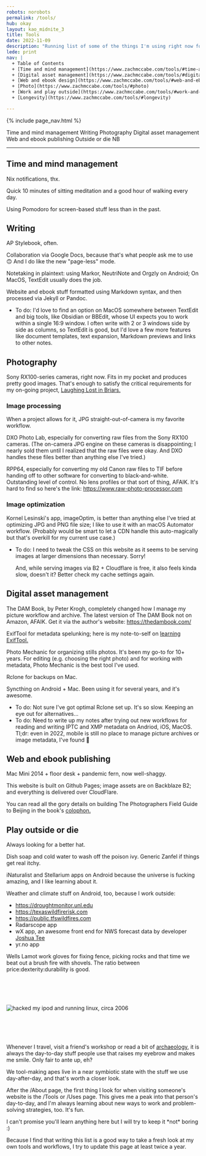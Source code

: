 ```yaml
---
robots: norobots
permalink: /tools/
hub: okay
layout: kao_midnite_3
title: Tools
date: 2022-11-09
description: "Running list of some of the things I'm using right now for work and life. Noting a few techniques I use, and a few problems I'm looking to solve, too."
lede: print
nav: |  
  + Table of Contents
  + [Time and mind management](https://www.zachmccabe.com/tools/#time-and-mind-management) 
  + [Digital asset management](https://www.zachmccabe.com/tools/#digital-asset-management)
  + [Web and ebook design](https://www.zachmccabe.com/tools/#web-and-ebook-design)
  + [Photo](https://www.zachmccabe.com/tools/#photo)
  + [Work and play outside](https://www.zachmccabe.com/tools/#work-and-play-outside)
  + [Longevity](https://www.zachmccabe.com/tools/#longevity)

---
```




{% include page_nav.html %}




Time and mind management
Writing
Photography
Digital asset management
Web and ebook publishing
Outside or die
NB


---


## Time and mind management

Nix notifications, thx.

Quick 10 minutes of sitting meditation and a good hour of walking every day.

Using Pomodoro for screen-based stuff less than in the past.




## Writing

AP Stylebook, often.

Collaboration via Google Docs, because that's what people ask me to use 🙃 And I do like the new "page-less" mode.

Notetaking in plaintext: using Markor, NeutriNote and Orgzly on Android; On MacOS, TextEdit usually does the job.

Website and ebook stuff formatted using Markdown syntax, and then processed via Jekyll or Pandoc.

- To do: I'd love to find an option on MacOS somewhere between TextEdit and big tools, like Obsidian or BBEdit, whose UI expects you to work within a single 16:9 window. I often write with 2 or 3 windows side by side as columns, so TextEdit is good, but I'd love a few more features like document templates, text expansion, Markdown previews and links to other notes.




## Photography

Sony RX100-series cameras, right now. Fits in my pocket and produces pretty good images. That's enough to satisfy the critical requirements for my on-going project, [Laughing Lost in Briars.]

[Laughing Lost in Briars.]: https://www.zachmccabe.com/briars/#publishing-workflow




### Image processing

When a project allows for it, JPG straight-out-of-camera is my favorite workflow.

DXO Photo Lab, especially for converting raw files from the Sony RX100 cameras. (The on-camera JPG engine on these cameras is disappointing; I nearly sold them until I realized that the raw files were okay. And DXO handles these files better than anything else I've tried.)

RPP64, especially for converting my old Canon raw files to TIF before handing off to other software for converting to black-and-white. Outstanding level of control. No lens profiles or that sort of thing, AFAIK. It's hard to find so here's the link: <https://www.raw-photo-processor.com>




### Image optimization

Kornel Lesinski's app, imageOptim, is better than anything else I've tried at optimizing JPG and PNG file size; I like to use it with an macOS Automator workflow. (Probably would be smart to let a CDN handle this auto-magically but that's overkill for my current use case.)

- To do: I need to tweak the CSS on this website as it seems to be serving images at larger dimensions than necessary. Sorry!

  And, while serving images via B2 + Cloudflare is free, it also feels kinda slow, doesn't it? Better check my cache settings again.



## Digital asset management

The DAM Book, by Peter Krogh, completely changed how I manage my picture workflow and archive. The latest version of The DAM Book not on Amazon, AFAIK. Get it via the author's website: <https://thedambook.com/>

ExifTool for metadata spelunking; here is my note-to-self on [learning ExifTool.]

Photo Mechanic for organizing stills photos. It's been my go-to for 10+ years. For editing (e.g. choosing the right photo) and for working with metadata, Photo Mechanic is the best tool I've used.

Rclone for backups on Mac.

Syncthing on Android + Mac. Been using it for several years, and it's awesome.

- To do: Not sure I've got optimal Rclone set up. It's so slow. Keeping an eye out for alternatives…
- To do: Need to write up my notes after trying out new workflows for reading and writing IPTC and XMP metadata on Andriod, iOS, MacOS.
  Tl;dr: even in 2022, mobile is still no place to manage picture archives or image metadata, I've found 🎲

[learning ExifTool.]: https://www.zachmccabe.com/tools/exiftool-notes




## Web and ebook publishing

Mac Mini 2014 + floor desk + pandemic fern, now well-shaggy.

This website is built on Github Pages; image assets are on Backblaze B2; and everything is delivered over CloudFlare.

You can read all the gory details on building The Photographers Field Guide to Beijing in the book's [colophon.]

[colophon.]: https://www.zachmccabe.com/beijing/bts/colophon




## Play outside or die

Always looking for a better hat.

Dish soap and cold water to wash off the poison ivy. Generic Zanfel if things get real itchy.

iNaturalist and Stellarium apps on Android because the universe is fucking amazing, and I like learning about it.

Weather and climate stuff on Android, too, because I work outside:

+ https://droughtmonitor.unl.edu
+ https://texaswildfirerisk.com
+ https://public.tfswildfires.com
+ Radarscope app
+ wX app, an awesome front end for NWS forecast data by developer [Joshua Tee] 
+ yr.no app

Wells Lamot work gloves for fixing fence, picking rocks and that time we beat out a brush fire with shovels. The ratio between price:dexterity:durability is good.

[Joshua Tee]: https://gitlab.com/joshua.tee/wx/-/blob/master/doc/ChangeLog_User.md



<img src="https://www.zachmccabe.com/assets/viz/ipod-linux-300.gif" alt="hacked my ipod and running linux, circa 2006" style="padding:5em 0;" />



Whenever I travel, visit a friend's workshop or read a bit of [archaeology,] it is always the day-to-day stuff people use that raises my eyebrow and makes me smile. Only fair to ante up, eh?

[archaeology,]: https://archive.org/details/StoneAgeEconomics_201611/page/n31

We tool-making apes live in a near symbiotic state with the stuff we use day-after-day, and that's worth a closer look.

After the /About page, the first thing I look for when visiting someone's website is the /Tools or /Uses page. This gives me a peak into that person's day-to-day, and I'm always learning about new ways to work and problem-solving strategies, too. It's fun.

I can't promise you'll learn anything here but I will try to keep it \*not\* boring :)

Because I find that writing this list is a good way to take a fresh look at my own tools and workflows, I try to update this page at least twice a year.
